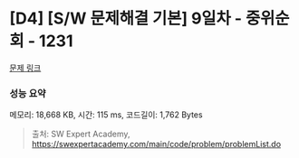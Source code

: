 # [D4] [S/W 문제해결 기본] 9일차 - 중위순회 - 1231 

[문제 링크](https://swexpertacademy.com/main/code/problem/problemDetail.do?contestProbId=AV140YnqAIECFAYD) 

### 성능 요약

메모리: 18,668 KB, 시간: 115 ms, 코드길이: 1,762 Bytes



> 출처: SW Expert Academy, https://swexpertacademy.com/main/code/problem/problemList.do